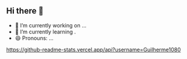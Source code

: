 ## Hi there 👋

- 🔭 I’m currently working on ...
- 🌱 I’m currently learning .
- 😄 Pronouns: ...

 https://github-readme-stats.vercel.app/api?username=Guilherme1080
 
